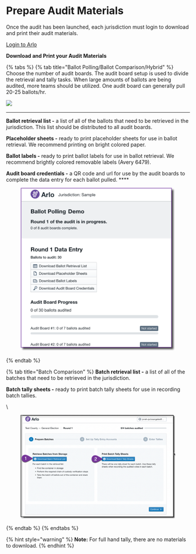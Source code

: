 # Prepare Audit Materials

Once the audit has been launched, each jurisdiction must login to download and print their audit materials.&#x20;

[Login to Arlo](../logging-into-arlo.md)

**Download and Print your Audit Materials**

{% tabs %}
{% tab title="Ballot Polling/Ballot Comparison/Hybrid" %}
Choose the number of audit boards. The audit board setup is used to divide the retrieval and tally tasks.  When large amounts of ballots are being audited, more teams should be utilized.  One audit board can generally pull 20-25 ballots/hr.

![](https://lh4.googleusercontent.com/c-dgzXgilBTpDdMOzLezyyujwBrpEL93SJQ\_ktqfENW8L\_VK5RymiXqtb\_65a-RYYOceO9vwKsChMP1ouCPyYkHzPWEJ1TPKB2\_xMDLy4R6g1YYAC0g\_O\_oDp98wunn\_LmBPNZd8)

****

**Ballot retrieval list -** a list of all of the ballots that need to be retrieved in the jurisdiction. This list should be distributed to all audit boards.

**Placeholder sheets -** ready to print placeholder sheets for use in ballot retrieval.  We recommend printing on bright colored paper.

**Ballot labels -** ready to print ballot labels for use in ballot retrieval.  We recommend brightly colored removable labels (Avery 6479).

**Audit board credentials -** a QR code and url for use by the audit boards to complete the data entry for each ballot pulled. ****&#x20;

<figure><img src="../../.gitbook/assets/image (1) (2).png" alt=""><figcaption></figcaption></figure>
{% endtab %}

{% tab title="Batch Comparison" %}
**Batch retrieval list -** a list of all of the batches that need to be retrieved in the jurisdiction.&#x20;

**Batch tally sheets -** ready to print batch tally sheets for use in recording batch tallies. &#x20;

\


<figure><img src="../../.gitbook/assets/image (33) (1).png" alt=""><figcaption></figcaption></figure>
{% endtab %}
{% endtabs %}

{% hint style="warning" %}
**Note:** For full hand tally, there are no materials to download.
{% endhint %}

